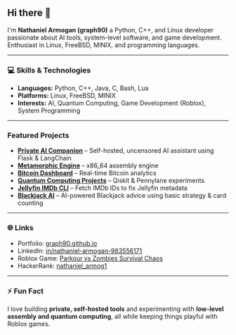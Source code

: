 ## Hi there 👋

I'm **Nathaniel Armogan (graph90)** a Python, C++, and Linux developer passionate about AI tools, system-level software, and game development.  
Enthusiast in Linux, FreeBSD, MINIX, and programming languages.

---

### 💻 Skills & Technologies
- **Languages:** Python, C++, Java, C, Bash, Lua  
- **Platforms:** Linux, FreeBSD, MINIX  
- **Interests:** AI, Quantum Computing, Game Development (Roblox), System Programming  

---

### Featured Projects
- **[Private AI Companion](https://github.com/graph90/private-ai-companion)** – Self-hosted, uncensored AI assistant using Flask & LangChain  
- **[Metamorphic Engine](https://github.com/graph90/metamorphic-engine)** – x86_64 assembly engine  
- **[Bitcoin Dashboard](https://github.com/graph90/Bitcoin-Dashboard)** – Real-time Bitcoin analytics  
- **[Quantum Computing Projects](https://github.com/graph90/Quantum-computing)** – Qiskit & Pennylane experiments  
- **[Jellyfin IMDb CLI](https://github.com/graph90/jellyfin-imdb-cli)** – Fetch IMDb IDs to fix Jellyfin metadata  
- **[Blackjack AI](https://github.com/graph90/BlackJackAi)** – AI-powered Blackjack advice using basic strategy & card counting  

---

### 🌐 Links
- Portfolio: [graph90.github.io](https://graph90.github.io/)  
- LinkedIn: [in/nathaniel-armogan-983556171](https://www.linkedin.com/in/nathaniel-armogan-983556171)  
- Roblox Game: [Parkour vs Zombies Survival Chaos](https://www.roblox.com/games/95249682605742/Parkour-vs-Zombies-Survival-Chaos)  
- HackerRank: [nathaniel_armog1](https://www.hackerrank.com/nathaniel_armog1)  

---

### ⚡ Fun Fact
I love building **private, self-hosted tools** and experimenting with **low-level assembly and quantum computing**, all while keeping things playful with Roblox games.  

